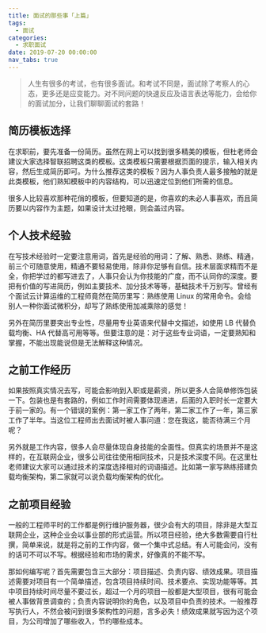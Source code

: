 ```yaml
---
title: 面试的那些事「上篇」
tags:
  - 面试
categories:
  - 求职面试
date: 2019-07-20 00:00:00
nav_tabs: true
---
```


> 人生有很多的考试，也有很多面试。和考试不同是，面试除了考察人的心态，更多还是应变能力。对不同问题的快速反应及语言表达等能力，会给你的面试加分，让我们聊聊面试的套路！

<!-- more -->

## 简历模板选择

在求职前，要先准备一份简历。虽然在网上可以找到很多精美的模板，但杜老师会建议大家选择智联招聘这类的模板。这类模板只需要根据页面的提示，输入相关内容，然后生成简历即可。为什么推荐这类的模板？因为人事负责人最多接触的就是此类模板，他们熟知模板中的内容结构，可以迅速定位到他们所需的信息。

很多人比较喜欢那种花俏的模板，但要知道的是，你喜欢的未必人事喜欢，而且简历要以内容作为主题，如果设计太过抢眼，则会盖过内容。

## 个人技术经验

在写技术经验时一定要注意用词，首先是经验的用词：了解、熟悉、熟练、精通，前三个可随意使用，精通不要轻易使用，除非你足够有自信。技术层面求精而不是全，你把学过的都写进去了，人事只会认为你技能的广度，而不认同你的深度。要把有价值的写进简历，例如主要技术、加分技术等等，基础技术千万别写。曾经有个面试云计算运维的工程师竟然在简历里写：熟练使用 Linux 的常用命令。会给别人一种你面试微积分，却写了熟练使用加减乘除的感觉！

另外在简历里要突出专业性，尽量用专业英语来代替中文描述，如使用 LB 代替负载均衡、HA 代替高可用等等。但要注意的是：对于这些专业词语，一定要熟知和掌握，不能出现能说但是无法解释这种情况。

## 之前工作经历

如果按照真实情况去写，可能会影响到入职或是薪资，所以更多人会简单修饰包装一下。包装也是有套路的，例如工作时间需要体现递进，后面的入职时长一定要大于前一家的。有一个错误的案例：第一家工作了两年，第二家工作了一年，第三家工作了半年。当这位工程师出去面试时被人事问道：您在我这，能否待满三个月呢？

另外就是工作内容，很多人会尽量体现自身技能的全面性。但真实的场景并不是这样的，在互联网企业，很多公司往往使用相同技术，只是技术深度不同。在这里杜老师建议大家可以通过技术的深度选择相对的词语描述。比如第一家写熟练搭建负载均衡架构，第二家就可以说负载均衡架构的优化。

## 之前项目经验

一般的工程师平时的工作都是例行维护服务器，很少会有大的项目，除非是大型互联网企业，这种企业会以事业部的形式运营。所以项目经验，绝大多数需要自行杜撰，简单来说，就是将之前的工作内容，做一个集中式总结。有人可能会问，没有的话可不可以不写。根据经验和市场的需求，好像真的不能不写。

那如何编写呢？首先需要包含三大部分：项目描述、负责内容、绩效成果。项目描述需要对项目有一个简单描述，包含项目持续时间、技术要点、实现功能等等。其中项目持续时间尽量不要过长，超过一个月的项目一般都是大型项目，很有可能会被人事做背景调查的；负责内容说明你的角色，以及项目中负责的技术。一般推荐写执行人，不然会被问到很多架构性的问题，言多必失！绩效成果就写因为这个项目，为公司增加了哪些收入，节约哪些成本。